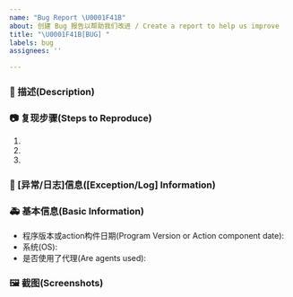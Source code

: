 ```yaml
---
name: "Bug Report \U0001F41B"
about: 创建 Bug 报告以帮助我们改进 / Create a report to help us improve
title: "\U0001F41B[BUG] "
labels: bug
assignees: ''

---
```


### 🐛 描述(Description)

<!--
详细地描述 bug，让大家都能理解
Describe the bug in detail so that everyone can understand it
-->

### 📷 复现步骤(Steps to Reproduce)

<!--
清晰描述复现步骤，让别人也能看到问题
Clearly describe the reproduction steps so that others can see the problem
-->
1. 
2. 
3. 

### 📄 [异常/日志]信息([Exception/Log] Information)

### 🚑 基本信息(Basic Information)

- 程序版本或action构件日期(Program Version or Action component date):
- 系统(OS): <!-- example Windows 10.19042.844(see winver) / macOS Monterey 12 / Ubuntu 20.04.2 LTS -->
- 是否使用了代理(Are agents used): <!--是(Yes)/否(No)-->

### 🖼 截图(Screenshots)

<!--
截图可以贴在这里
Screenshots can be posted here
-->
